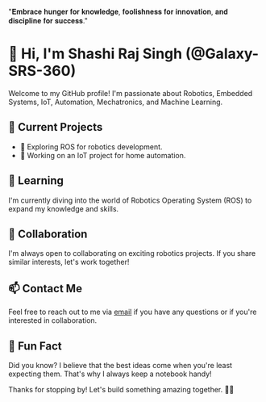 "𝐄𝐦𝐛𝐫𝐚𝐜𝐞 𝐡𝐮𝐧𝐠𝐞𝐫 𝐟𝐨𝐫 𝐤𝐧𝐨𝐰𝐥𝐞𝐝𝐠𝐞, 𝐟𝐨𝐨𝐥𝐢𝐬𝐡𝐧𝐞𝐬𝐬 𝐟𝐨𝐫 𝐢𝐧𝐧𝐨𝐯𝐚𝐭𝐢𝐨𝐧, 𝐚𝐧𝐝 𝐝𝐢𝐬𝐜𝐢𝐩𝐥𝐢𝐧𝐞 𝐟𝐨𝐫 𝐬𝐮𝐜𝐜𝐞𝐬𝐬."

# 👋 Hi, I'm Shashi Raj Singh (@Galaxy-SRS-360)

Welcome to my GitHub profile! I'm passionate about Robotics, Embedded Systems, IoT, Automation, Mechatronics, and Machine Learning.

## 🔭 Current Projects

- 🤖 Exploring ROS for robotics development.
- 🚀 Working on an IoT project for home automation.

## 🌱 Learning

I'm currently diving into the world of Robotics Operating System (ROS) to expand my knowledge and skills.

## 💞️ Collaboration

I'm always open to collaborating on exciting robotics projects. If you share similar interests, let's work together!

## 📫 Contact Me

Feel free to reach out to me via [email](mailto:shashirajsingh613174@gmail.com) if you have any questions or if you're interested in collaboration.

## 🚀 Fun Fact

Did you know? I believe that the best ideas come when you're least expecting them. That's why I always keep a notebook handy!

Thanks for stopping by! Let's build something amazing together. 🤖✨
